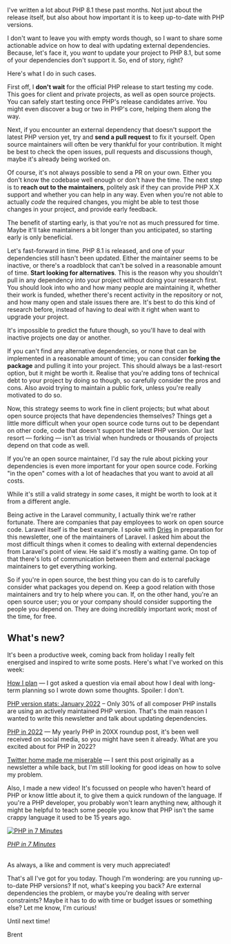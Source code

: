 I've written a lot about PHP 8.1 these past months. Not just about the release itself, but also about how important it is to keep up-to-date with PHP versions.

I don't want to leave you with empty words though, so I want to share some actionable advice on how to deal with updating external dependencies. Because, let's face it, you  _want_ to update your project to PHP 8.1, but some of your dependencies don't support it. So, end of story, right?

Here's what I do in such cases.

First off, I **don't wait** for the official PHP release to start testing my code. This goes for client and private projects, as well as open source projects. You can safely start testing once PHP's release candidates arrive. You might even discover a bug or two in PHP's core, helping them along the way.

Next, if you encounter an external dependency that doesn't support the latest PHP version yet, try and **send a pull request** to fix it yourself. Open source maintainers will often be very thankful for your contribution. It might be best to check the open issues, pull requests and discussions though, maybe it's already being worked on.

Of course, it's not always possible to send a PR on your own. Either you don't know the codebase well enough or don't have the time. The next step is to **reach out to the maintainers**, politely ask if they can provide PHP X.X support and whether you can help in any way. Even when you're not able to actually _code_ the required changes, you might be able to test those changes in your project, and provide early feedback. 

The benefit of starting early, is that you're not as much pressured for time. Maybe it'll take maintainers a bit longer than you anticipated, so starting early is only beneficial.

Let's fast-forward in time. PHP 8.1 is released, and one of your dependencies still hasn't been updated. Either the maintainer seems to be inactive, or there's a roadblock that can't be solved in a reasonable amount of time. **Start looking for alternatives**. This is the reason why you shouldn't pull in any dependency into your project without doing your research first. You should look into who and how many people are maintaining it, whether their work is funded, whether there's recent activity in the repository or not, and how many open and stale issues there are. It's best to do this kind of research before, instead of having to deal with it right when want to upgrade your project. 

It's impossible to predict the future though, so you'll have to deal with inactive projects one day or another.

If you can't find any alternative dependencies, or none that can be implemented in a reasonable amount of time; you can consider **forking the package** and pulling it into your project. This should always be a last-resort option, but it might be worth it. Realise that you're adding tons of technical debt to your project by doing so though, so carefully consider the pros and cons. Also avoid trying to maintain a public fork, unless you're really motivated to do so.

Now, this strategy seems to work fine in client projects; but what about open source projects that have dependencies themselves? Things get a little more difficult when your open source code turns out to be dependant on other code, code that doesn't support the latest PHP version. Our last resort — forking — isn't as trivial when hundreds or thousands of projects depend on that code as well.

If you're an open source maintainer, I'd say the rule about picking your dependencies is even more important for your open source code. Forking "in the open" comes with a lot of headaches that you want to avoid at all costs. 

While it's still a valid strategy in _some_ cases, it might be worth to look at it from a different angle.

Being active in the Laravel community, I actually think we're rather fortunate. There are companies that pay employees to work on open source code. Laravel itself is the best example. I spoke with [Dries](https://twitter.com/driesvints) in preparation for this newsletter, one of the maintainers of Laravel. I asked him about the most difficult things when it comes to dealing with external dependencies from Laravel's point of view. He said it's mostly a waiting game. On top of that there's lots of communication between them and external package maintainers to get everything working.

So if you're in open source, the best thing you can do is to carefully consider what packages you depend on. Keep a good relation with those maintainers and try to help where you can. If, on the other hand, you're an open source user; you or your company should consider supporting the people you depend on. They are doing incredibly important work; most of the time, for free. 

<div class="quote">

## What's new?

It's been a productive week, coming back from holiday I really felt energised and inspired to write some posts. Here's what I've worked on this week:

[How I plan](https://stitcher.io/blog/how-i-plan) — I got asked a question via email about how I deal with long-term planning so I wrote down some thoughts. Spoiler: I don't.

[PHP version stats: January 2022](https://stitcher.io/blog/php-version-stats-january-2022) – Only 30% of all composer PHP installs are using an actively maintained PHP version. That's the main reason I wanted to write this newsletter and talk about updating dependencies.

[PHP in 2022](https://stitcher.io/blog/php-in-2022) — My yearly PHP in 20XX roundup post, it's been well received on social media, so you might have seen it already. What are you excited about for PHP in 2022?

[Twitter home made me miserable](https://stitcher.io/blog/twitter-home-made-me-miserable) — I sent this post originally as a newsletter a while back, but I'm still looking for good ideas on how to solve my problem.

Also, I made a new video! It's focussed on people who haven't heard of PHP or know little about it, to give them a quick rundown of the language. If you're a PHP developer, you probably won't learn anything new, although it might be helpful to teach some people you know that PHP isn't the same crappy language it used to be 15 years ago.

<a href="https://www.youtube.com/watch?v=IfcFQxYPTxo" target="_blank" rel="noopener noreferrer">
    <p>
        <img src="https://stitcher.io/resources/img/static/php-in-7-minutes-thumb.jpg" alt="PHP in 7 Minutes">
    </p>
    <p class="center"><em class="small">PHP in 7 Minutes</em></p>
</a>

<br>
As always, a like and comment is very much appreciated!

</div>

That's all I've got for you today. Though I'm wondering: are you running up-to-date PHP versions? If not, what's keeping you back? Are external dependencies the problem, or maybe you're dealing with server constraints? Maybe it has to do with time or budget issues or something else? Let me know, I'm curious!

Until next time!

Brent
